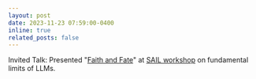 ```yaml
---
layout: post
date: 2023-11-23 07:59:00-0400
inline: true
related_posts: false
---
```


Invited Talk: Presented "[Faith and Fate](https://arxiv.org/pdf/2305.18654.pdf)" at [SAIL workshop](https://sites.google.com/view/sail-ws-llms/program) on fundamental limits of LLMs.



